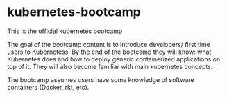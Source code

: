 # kubernetes-bootcamp
This is the official kubernetes bootcamp

The goal of the bootcamp content is to introduce developers/ first time users to Kubernetess. By the end of the bootcamp they will know: what Kubernetes does and how to deploy generic containerized applications on top of it. 
They will also become familiar with main kubernetes concepts. 

The bootcamp assumes users have some knowledge of software containers (Docker, rkt, etc).

